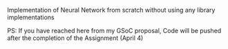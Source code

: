 Implementation of Neural Network from scratch without using any library implementations

PS: If you have reached here from my GSoC proposal, Code will be pushed after the completion of the Assignment (April 4)
